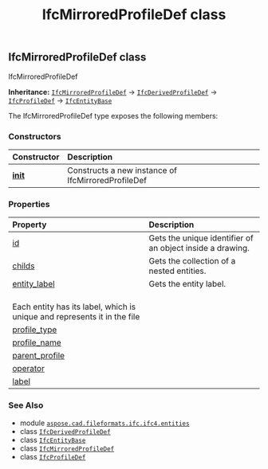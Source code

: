 ﻿---
title: IfcMirroredProfileDef class
second_title: Aspose.CAD for Python via .NET API References
description: 
type: docs
weight: 3840
url: /python-net/aspose.cad.fileformats.ifc.ifc4.entities/ifcmirroredprofiledef/
is_root: false
---

## IfcMirroredProfileDef class

IfcMirroredProfileDef



**Inheritance:** [`IfcMirroredProfileDef`](/cad/python-net/aspose.cad.fileformats.ifc.ifc4.entities/ifcmirroredprofiledef) → 
[`IfcDerivedProfileDef`](/cad/python-net/aspose.cad.fileformats.ifc.ifc4.entities/ifcderivedprofiledef) → 
[`IfcProfileDef`](/cad/python-net/aspose.cad.fileformats.ifc.ifc4.entities/ifcprofiledef) → 
[`IfcEntityBase`](/cad/python-net/aspose.cad.fileformats.ifc/ifcentitybase)



The IfcMirroredProfileDef type exposes the following members:

### Constructors
| Constructor | Description |
| :- | :- |
| [__init__](/cad/python-net/aspose.cad.fileformats.ifc.ifc4.entities/ifcmirroredprofiledef/__init__/#) | Constructs a new instance of IfcMirroredProfileDef |


### Properties
| Property | Description |
| :- | :- |
| [id](/cad/python-net/aspose.cad.fileformats.ifc.ifc4.entities/ifcmirroredprofiledef/id) | Gets the unique identifier of an object inside a drawing. |
| [childs](/cad/python-net/aspose.cad.fileformats.ifc.ifc4.entities/ifcmirroredprofiledef/childs) | Gets the collection of a nested entities. |
| [entity_label](/cad/python-net/aspose.cad.fileformats.ifc.ifc4.entities/ifcmirroredprofiledef/entity_label) | Gets the entity label.<br/>Each entity has its label, which is unique and represents it in the file |
| [profile_type](/cad/python-net/aspose.cad.fileformats.ifc.ifc4.entities/ifcmirroredprofiledef/profile_type) |  |
| [profile_name](/cad/python-net/aspose.cad.fileformats.ifc.ifc4.entities/ifcmirroredprofiledef/profile_name) |  |
| [parent_profile](/cad/python-net/aspose.cad.fileformats.ifc.ifc4.entities/ifcmirroredprofiledef/parent_profile) |  |
| [operator](/cad/python-net/aspose.cad.fileformats.ifc.ifc4.entities/ifcmirroredprofiledef/operator) |  |
| [label](/cad/python-net/aspose.cad.fileformats.ifc.ifc4.entities/ifcmirroredprofiledef/label) |  |



### See Also
* module [`aspose.cad.fileformats.ifc.ifc4.entities`](..)
* class [`IfcDerivedProfileDef`](/cad/python-net/aspose.cad.fileformats.ifc.ifc4.entities/ifcderivedprofiledef)
* class [`IfcEntityBase`](/cad/python-net/aspose.cad.fileformats.ifc/ifcentitybase)
* class [`IfcMirroredProfileDef`](/cad/python-net/aspose.cad.fileformats.ifc.ifc4.entities/ifcmirroredprofiledef)
* class [`IfcProfileDef`](/cad/python-net/aspose.cad.fileformats.ifc.ifc4.entities/ifcprofiledef)
